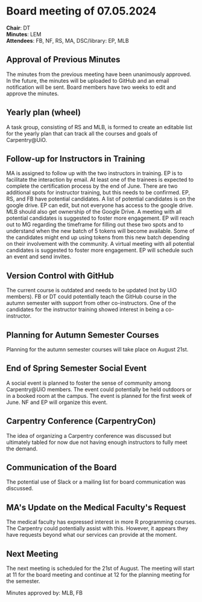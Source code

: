 # Board meeting of 07.05.2024

**Chair**: DT  
**Minutes**: LEM  
**Attendees**: FB, NF, RS, MA, DSC/library: EP, MLB

## Approval of Previous Minutes
The minutes from the previous meeting have been unanimously approved. In the future, the minutes will be uploaded to GitHub and an email notification will be sent. Board members have two weeks to edit and approve the minutes.

## Yearly plan (wheel)
A task group, consisting of RS and MLB, is formed to create an editable list for the yearly plan that can track all the courses and goals of Carpentry@UiO.

## Follow-up for Instructors in Training
MA is assigned to follow up with the two instructors in training. EP is to facilitate the interaction by email. 
At least one of the trainees is expected to complete the certification process by the end of June. 
There are two additional spots for instructor training, but this needs to be confirmed. EP, RS, and FB have potential candidates. A list of potential candidates is on the google drive. EP can edit, but not everyone has access to the google drive. MLB should also get ownership of the Google Drive. A meeting with all potential candidates is suggested to foster more engagement. EP will reach out to MG regarding the timeframe for filling out these two spots and to understand when the new batch of 5 tokens will become available. Some of the candidates might end up using tokens from this new batch depending on their involvement with the community. A virtual meeting with all potential candidates is suggested to foster more engagement. EP will schedule such an event and send invites.

## Version Control with GitHub 
The current course is outdated and needs to be updated (not by UiO members). FB or DT could potentially teach the  GitHub course in the autumn semester with support from other co-instructors. One of the candidates for the instructor training showed interest in being a co-instructor.

## Planning for Autumn Semester Courses 
Planning for the autumn semester courses will take place on August 21st.

## End of Spring Semester Social Event
A social event is planned to foster the sense of community among Carpentry@UiO members. The event could potentially be held outdoors or in a booked room at the campus. The event is planned for the first week of June. NF and EP will organize this event.

## Carpentry Conference (CarpentryCon)  
The idea of organizing a Carpentry conference was discussed but ultimately tabled for now due not having enough instructors to fully meet the demand.

## Communication of the Board  
The potential use of Slack or a mailing list for board communication was discussed.

## MA's Update on the Medical Faculty's Request
The medical faculty has expressed interest in more R programming courses. The Carpentry could potentially assist with this. However, it appears they have requests beyond what our services can provide at the moment.
   
## **Next Meeting**  
The next meeting is scheduled for the 21st of August. The meeting will start at 11 for the board meeting and continue at 12 for the planning meeting for the semester.

Minutes approved by:
MLB, FB

